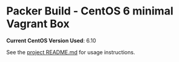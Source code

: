 # Packer Build - CentOS 6 minimal Vagrant Box

**Current CentOS Version Used**: 6.10

See the [project README.md](../README.md) for usage instructions.
